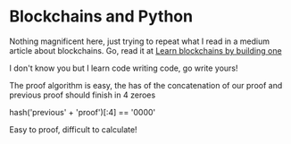 # Blockchains and Python

Nothing magnificent here, just trying to repeat what I read in a medium article about blockchains. Go, read it at [Learn blockchains by building one](https://hackernoon.com/learn-blockchains-by-building-one-117428612f46)

I don't know you but I learn code writing code, go write yours!


The proof algorithm is easy, the has of the concatenation of our proof and previous proof should finish in 4 zeroes

hash('previous' + 'proof')[:4] == '0000'

Easy to proof, difficult to calculate!
